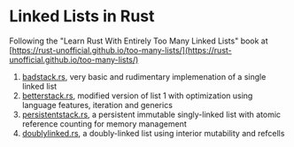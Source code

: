 # Linked Lists in Rust 
Following the "Learn Rust With Entirely Too Many Linked Lists" book at [https://rust-unofficial.github.io/too-many-lists/](https://rust-unofficial.github.io/too-many-lists/)

1. [badstack.rs](src/badstack.rs), very basic and rudimentary implemenation of a single linked list
2. [betterstack.rs](src/betterstack.rs), modified version of list 1 with optimization using language features, iteration and generics
3. [persistentstack.rs](src/persistentstack.rs), a persistent immutable singly-linked list with atomic reference counting for memory management
4. [doublylinked.rs](src/doublylinked.rs), a doubly-linked list using interior mutability and refcells